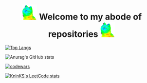 <h1 align="center"><img src="https://github.com/broder18/broder18/blob/main/6KpV.gif" height="50"/>
  Welcome to my abode of repositories 
<img src="https://github.com/broder18/broder18/blob/main/6KpV.gif" height="50"/></h1>

[![Top Langs](https://github-readme-stats.vercel.app/api/top-langs/?username=broder18&langs_count=6&hide=c,c++&show_icons=true&theme=blue-green)](https://github.com/broder18/github-readme-stats)


![Anurag's GitHub stats](https://github-readme-stats.vercel.app/api?username=broder18&show_icons=true&theme=blue-green)

[![codewars](https://www.codewars.com/users/broder18/badges/large)](https://www.codewars.com/users/broder18)   

[![KnlnKS's LeetCode stats](https://leetcode-stats-six.vercel.app/api?username=broder18&theme=dark)](https://github.com/broder18/leetcode-stats)

<!--
**broder18/broder18** is a ✨ _special_ ✨ repository because its `README.md` (this file) appears on your GitHub profile.

Here are some ideas to get you started:

- 🔭 I’m currently working on ...
- 🌱 I’m currently learning ...
- 👯 I’m looking to collaborate on ...
- 🤔 I’m looking for help with ...
- 💬 Ask me about ...
- 📫 How to reach me: ...
- 😄 Pronouns: ...
- ⚡ Fun fact: ...
-->
